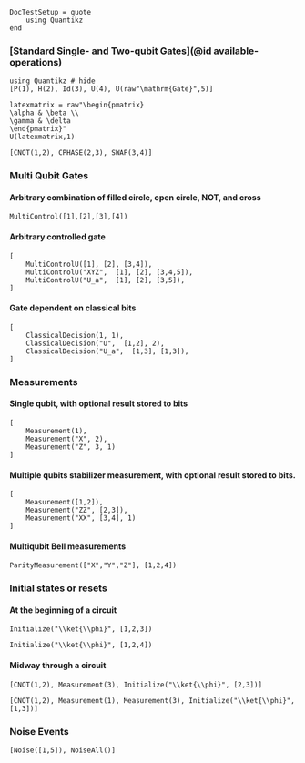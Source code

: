 ```@meta
DocTestSetup = quote
    using Quantikz
end
```

### [Standard Single- and Two-qubit Gates](@id available-operations)

```@example 1
using Quantikz # hide
[P(1), H(2), Id(3), U(4), U(raw"\mathrm{Gate}",5)]
```

```@example 1
latexmatrix = raw"\begin{pmatrix}
\alpha & \beta \\
\gamma & \delta
\end{pmatrix}"
U(latexmatrix,1)
```

```@example 1
[CNOT(1,2), CPHASE(2,3), SWAP(3,4)]
```

### Multi Qubit Gates

#### Arbitrary combination of filled circle, open circle, NOT, and cross

```@example 1
MultiControl([1],[2],[3],[4])
```

#### Arbitrary controlled gate

```@example 1
[
    MultiControlU([1], [2], [3,4]),
    MultiControlU("XYZ",  [1], [2], [3,4,5]),
    MultiControlU("U_a",  [1], [2], [3,5]),
]
```

#### Gate dependent on classical bits

```@example 1
[
    ClassicalDecision(1, 1),
    ClassicalDecision("U",  [1,2], 2),
    ClassicalDecision("U_a",  [1,3], [1,3]),
]
```

### Measurements

#### Single qubit, with optional result stored to bits

```@example 1
[
    Measurement(1),
    Measurement("X", 2),
    Measurement("Z", 3, 1)
]
```

#### Multiple qubits stabilizer measurement, with optional result stored to bits.

```@example 1
[
    Measurement([1,2]),
    Measurement("ZZ", [2,3]),
    Measurement("XX", [3,4], 1)
]
```

#### Multiqubit Bell measurements

```@example 1
ParityMeasurement(["X","Y","Z"], [1,2,4])
```

### Initial states or resets

#### At the beginning of a circuit

```@example 1
Initialize("\\ket{\\phi}", [1,2,3])
```

```@example 1
Initialize("\\ket{\\phi}", [1,2,4])
```

#### Midway through a circuit

```@example 1
[CNOT(1,2), Measurement(3), Initialize("\\ket{\\phi}", [2,3])]
```

```@example 1
[CNOT(1,2), Measurement(1), Measurement(3), Initialize("\\ket{\\phi}", [1,3])]
```

### Noise Events

```@example 1
[Noise([1,5]), NoiseAll()]
```

